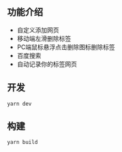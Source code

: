 ## 功能介绍
- 自定义添加网页
- 移动端左滑删除标签
- PC端鼠标悬浮点击删除图标删除标签
- 百度搜索
- 自动记录你的标签网页

## 开发
```
yarn dev   
```
## 构建
```
yarn build
```

